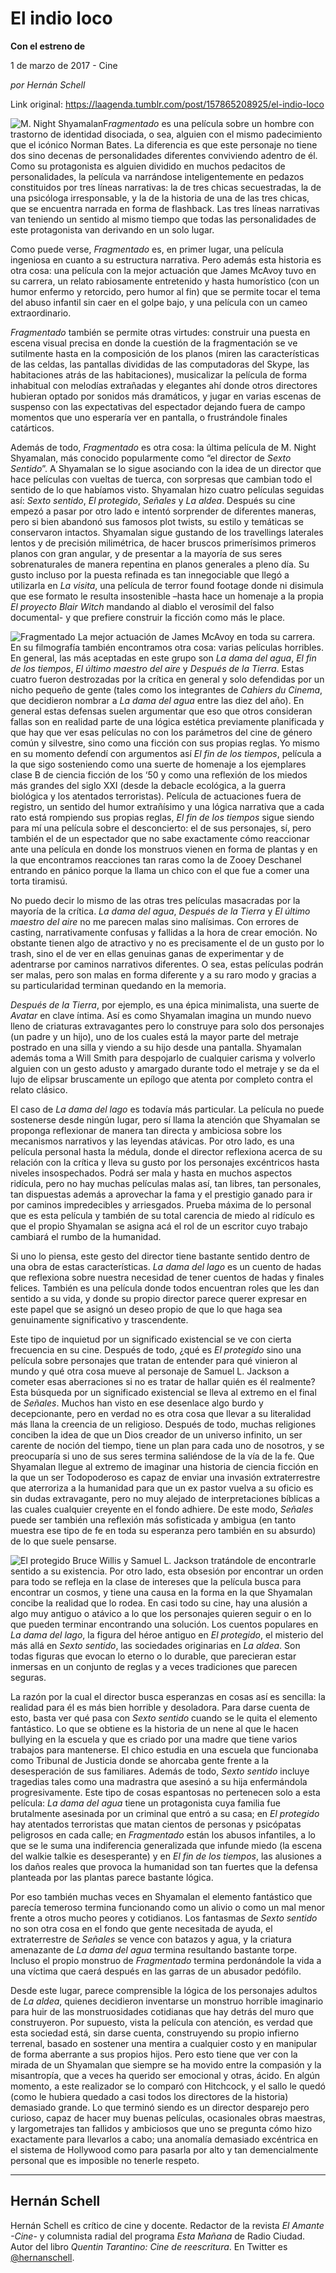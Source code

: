 # El indio loco

**Con el estreno de**

1 de marzo de 2017 - Cine

_por Hernán Schell_

Link original: https://laagenda.tumblr.com/post/157865208925/el-indio-loco

![M. Night Shyamalan](https://64.media.tumblr.com/3fae45df30f73d841cfa4d4e69b6b7aa/tumblr_inline_pk0usmlMpD1t6q87u_500.jpg)F*ragmentado* es una película sobre un hombre con trastorno de identidad disociada, o sea, alguien con el mismo padecimiento que el icónico Norman Bates. La diferencia es que este personaje no tiene dos sino decenas de personalidades diferentes conviviendo adentro de él. Como su protagonista es alguien dividido en muchos pedacitos de personalidades, la película va narrándose inteligentemente en pedazos constituidos por tres líneas narrativas: la de tres chicas secuestradas, la de una psicóloga irresponsable, y la de la historia de una de las tres chicas, que se encuentra narrada en forma de flashback. Las tres líneas narrativas van teniendo un sentido al mismo tiempo que todas las personalidades de este protagonista van derivando en un solo lugar.

Como puede verse, *Fragmentado* es, en primer lugar, una película ingeniosa en cuanto a su estructura narrativa. Pero además esta historia es otra cosa: una película con la mejor actuación que James McAvoy tuvo en su carrera, un relato rabiosamente entretenido y hasta humorístico (con un humor enfermo y retorcido, pero humor al fin) que se permite tocar el tema del abuso infantil sin caer en el golpe bajo, y una película con un cameo extraordinario.

*Fragmentado* también se permite otras virtudes: construir una puesta en escena visual precisa en donde la cuestión de la fragmentación se ve sutilmente hasta en la composición de los planos (miren las características de las celdas, las pantallas divididas de las computadoras del Skype, las habitaciones atrás de las habitaciones), musicalizar la película de forma inhabitual con melodías extrañadas y elegantes ahí donde otros directores hubieran optado por sonidos más dramáticos, y jugar en varias escenas de suspenso con las expectativas del espectador dejando fuera de campo momentos que uno esperaría ver en pantalla, o frustrándole finales catárticos.

Además de todo, *Fragmentado* es otra cosa: la última película de M. Night Shyamalan, más conocido popularmente como “el director de *Sexto Sentido*”. A Shyamalan se lo sigue asociando con la idea de un director que hace películas con vueltas de tuerca, con sorpresas que cambian todo el sentido de lo que habíamos visto. Shyamalan hizo cuatro películas seguidas así: *Sexto sentido*, *El protegido*, *Señales* y *La aldea*. Después su cine empezó a pasar por otro lado e intentó sorprender de diferentes maneras, pero si bien abandonó sus famosos plot twists, su estilo y temáticas se conservaron intactos. Shyamalan sigue gustando de los travellings laterales lentos y de precisión milimétrica, de hacer bruscos primerísimos primeros planos con gran angular, y de presentar a la mayoría de sus seres sobrenaturales de manera repentina en planos generales a pleno día. Su gusto incluso por la puesta refinada es tan innegociable que llegó a utilizarla en *La visita*, una película de terror found footage donde ni disimula que ese formato le resulta insostenible –hasta hace un homenaje a la propia *El proyecto Blair Witch* mandando al diablo el verosímil del falso documental- y que prefiere construir la ficción como más le place.

![Fragmentado](https://64.media.tumblr.com/603611b6a304ec6b9a1a0a231a02ec81/tumblr_inline_pk0usnNGPt1t6q87u_500.jpg) La mejor actuación de James McAvoy en toda su carrera. En su filmografía también encontramos otra cosa: varias películas horribles. En general, las más aceptadas en este grupo son *La dama del agua*, *El fin de los tiempos*, *El último maestro del aire* y *Después de la Tierra*. Estas cuatro fueron destrozadas por la crítica en general y solo defendidas por un nicho pequeño de gente (tales como los integrantes de *Cahiers du Cinema*, que decidieron nombrar a *La dama del agua* entre las diez del año). En general estas defensas suelen argumentar que eso que otros consideran fallas son en realidad parte de una lógica estética previamente planificada y que hay que ver esas películas no con los parámetros del cine de género común y silvestre, sino como una ficción con sus propias reglas. Yo mismo en su momento defendí con argumentos así *El fin de los tiempos*, película a la que sigo sosteniendo como una suerte de homenaje a los ejemplares clase B de ciencia ficción de los ‘50 y como una reflexión de los miedos más grandes del siglo XXI (desde la debacle ecológica, a la guerra biológica y los atentados terroristas). Película de actuaciones fuera de registro, un sentido del humor extrañísimo y una lógica narrativa que a cada rato está rompiendo sus propias reglas, *El fin de los tiempos* sigue siendo para mí una película sobre el desconcierto: el de sus personajes, sí, pero también el de un espectador que no sabe exactamente cómo reaccionar ante una película en donde los monstruos vienen en forma de plantas y en la que encontramos reacciones tan raras como la de Zooey Deschanel entrando en pánico porque la llama un chico con el que fue a comer una torta tiramisú.

No puedo decir lo mismo de las otras tres películas masacradas por la mayoría de la crítica. *La dama del agua*, *Después de la Tierra* y *El último maestro del aire* no me parecen malas sino malísimas. Con errores de casting, narrativamente confusas y fallidas a la hora de crear emoción. No obstante tienen algo de atractivo y no es precisamente el de un gusto por lo trash, sino el de ver en ellas genuinas ganas de experimentar y de adentrarse por caminos narrativos diferentes. O sea, estas películas podrán ser malas, pero son malas en forma diferente y a su raro modo y gracias a su particularidad terminan quedando en la memoria.

*Después de la Tierra*, por ejemplo, es una épica minimalista, una suerte de *Avatar* en clave íntima. Así es como Shyamalan imagina un mundo nuevo lleno de criaturas extravagantes pero lo construye para solo dos personajes (un padre y un hijo), uno de los cuales está la mayor parte del metraje postrado en una silla y viendo a su hijo desde una pantalla. Shyamalan además toma a Will Smith para despojarlo de cualquier carisma y volverlo alguien con un gesto adusto y amargado durante todo el metraje y se da el lujo de elipsar bruscamente un epílogo que atenta por completo contra el relato clásico.

El caso de *La dama del lago* es todavía más particular. La película no puede sostenerse desde ningún lugar, pero sí llama la atención que Shyamalan se proponga reflexionar de manera tan directa y ambiciosa sobre los mecanismos narrativos y las leyendas atávicas. Por otro lado, es una película personal hasta la médula, donde el director reflexiona acerca de su relación con la crítica y lleva su gusto por los personajes excéntricos hasta niveles insospechados. Podrá ser mala y hasta en muchos aspectos ridícula, pero no hay muchas películas malas así, tan libres, tan personales, tan dispuestas además a aprovechar la fama y el prestigio ganado para ir por caminos impredecibles y arriesgados. Prueba máxima de lo personal que es esta película y también de su total carencia de miedo al ridículo es que el propio Shyamalan se asigna acá el rol de un escritor cuyo trabajo cambiará el rumbo de la humanidad.

Si uno lo piensa, este gesto del director tiene bastante sentido dentro de una obra de estas características. *La dama del lago* es un cuento de hadas que reflexiona sobre nuestra necesidad de tener cuentos de hadas y finales felices. También es una película donde todos encuentran roles que les dan sentido a su vida, y donde su propio director parece querer expresar en este papel que se asignó un deseo propio de que lo que haga sea genuinamente significativo y trascendente.

Este tipo de inquietud por un significado existencial se ve con cierta frecuencia en su cine. Después de todo, ¿qué es *El protegido* sino una película sobre personajes que tratan de entender para qué vinieron al mundo y qué otra cosa mueve al personaje de Samuel L. Jackson a cometer esas aberraciones si no es tratar de hallar quién es él realmente? Esta búsqueda por un significado existencial se lleva al extremo en el final de *Señales*. Muchos han visto en ese desenlace algo burdo y decepcionante, pero en verdad no es otra cosa que llevar a su literalidad más llana la creencia de un religioso. Después de todo, muchas religiones conciben la idea de que un Dios creador de un universo infinito, un ser carente de noción del tiempo, tiene un plan para cada uno de nosotros, y se preocuparía si uno de sus seres termina saliéndose de la vía de la fe. Que Shyamalan llegue al extremo de imaginar una historia de ciencia ficción en la que un ser Todopoderoso es capaz de enviar una invasión extraterrestre que aterroriza a la humanidad para que un ex pastor vuelva a su oficio es sin dudas extravagante, pero no muy alejado de interpretaciones bíblicas a las cuales cualquier creyente en el fondo adhiere. De este modo, *Señales* puede ser también una reflexión más sofisticada y ambigua (en tanto muestra ese tipo de fe en toda su esperanza pero también en su absurdo) de lo que suele pensarse.

![El protegido](https://64.media.tumblr.com/015d3d988794f895822ae46b9046627e/tumblr_inline_pk0usnLxaA1t6q87u_500.jpg) Bruce Willis y Samuel L. Jackson tratándole de encontrarle sentido a su existencia. Por otro lado, esta obsesión por encontrar un orden para todo se refleja en la clase de intereses que la película busca para encontrar un cosmos, y tiene una causa en la forma en la que Shyamalan concibe la realidad que lo rodea. En casi todo su cine, hay una alusión a algo muy antiguo o atávico a lo que los personajes quieren seguir o en lo que pueden terminar encontrando una solución. Los cuentos populares en *La dama del lago*, la figura del héroe antiguo en *El protegido*, el misterio del más allá en *Sexto sentido*, las sociedades originarias en *La aldea*. Son todas figuras que evocan lo eterno o lo durable, que parecieran estar inmersas en un conjunto de reglas y a veces tradiciones que parecen seguras.

La razón por la cual el director busca esperanzas en cosas así es sencilla: la realidad para él es más bien horrible y desoladora. Para darse cuenta de esto, basta ver qué pasa con *Sexto sentido* cuando se le quita el elemento fantástico. Lo que se obtiene es la historia de un nene al que le hacen bullying en la escuela y que es criado por una madre que tiene varios trabajos para mantenerse. El chico estudia en una escuela que funcionaba como Tribunal de Justicia donde se ahorcaba gente frente a la desesperación de sus familiares. Además de todo, *Sexto sentido* incluye tragedias tales como una madrastra que asesinó a su hija enfermándola progresivamente. Este tipo de cosas espantosas no pertenecen solo a esta película: *La dama del agua* tiene un protagonista cuya familia fue brutalmente asesinada por un criminal que entró a su casa; en *El protegido* hay atentados terroristas que matan cientos de personas y psicópatas peligrosos en cada calle; en *Fragmentado* están los abusos infantiles, a lo que se le suma una indiferencia generalizada que infunde miedo (la escena del walkie talkie es desesperante) y en *El fin de los tiempos*, las alusiones a los daños reales que provoca la humanidad son tan fuertes que la defensa planteada por las plantas parece bastante lógica.

Por eso también muchas veces en Shyamalan el elemento fantástico que parecía temeroso termina funcionando como un alivio o como un mal menor frente a otros mucho peores y cotidianos. Los fantasmas de *Sexto sentido* no son otra cosa en el fondo que gente necesitada de ayuda, el extraterrestre de *Señales* se vence con batazos y agua, y la criatura amenazante de *La dama del agua* termina resultando bastante torpe. Incluso el propio monstruo de *Fragmentado* termina perdonándole la vida a una víctima que caerá después en las garras de un abusador pedófilo.

Desde este lugar, parece comprensible la lógica de los personajes adultos de *La aldea*, quienes decidieron inventarse un monstruo horrible imaginario para huir de las monstruosidades cotidianas que hay detrás del muro que construyeron. Por supuesto, vista la película con atención, es verdad que esta sociedad está, sin darse cuenta, construyendo su propio infierno terrenal, basado en sostener una mentira a cualquier costo y en manipular de forma aberrante a sus propios hijos. Pero esto tiene que ver con la mirada de un Shyamalan que siempre se ha movido entre la compasión y la misantropía, que a veces ha querido ser emocional y otras, ácido. En algún momento, a este realizador se lo comparó con Hitchcock, y el sallo le quedó (como le hubiera quedado a casi todos los directores de la historia) demasiado grande. Lo que terminó siendo es un director desparejo pero curioso, capaz de hacer muy buenas películas, ocasionales obras maestras, y largometrajes tan fallidos y ambiciosos que uno se pregunta cómo hizo exactamente para llevarlos a cabo; una anomalía demasiado excéntrica en el sistema de Hollywood como para pasarla por alto y tan demencialmente personal que es imposible no tenerle respeto.

  




---

 Hernán Schell
--------------

 Hernán Schell es crítico de cine y docente. Redactor de la revista *El Amante -Cine-* y columnista radial del programa *Esta Mañana* de Radio Ciudad. Autor del libro *Quentin Tarantino: Cine de reescritura*. En Twitter es [@hernanschell](https://twitter.com/hernanschell). 

